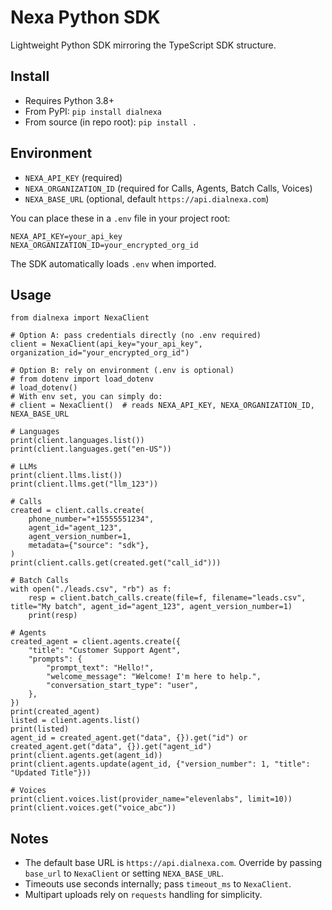 ﻿Nexa Python SDK
================

Lightweight Python SDK mirroring the TypeScript SDK structure.

Install
-------

- Requires Python 3.8+
- From PyPI: `pip install dialnexa`
- From source (in repo root): `pip install .`

Environment
-----------

- `NEXA_API_KEY` (required)
- `NEXA_ORGANIZATION_ID` (required for Calls, Agents, Batch Calls, Voices)
- `NEXA_BASE_URL` (optional, default `https://api.dialnexa.com`)

You can place these in a `.env` file in your project root:

```
NEXA_API_KEY=your_api_key
NEXA_ORGANIZATION_ID=your_encrypted_org_id
```

The SDK automatically loads `.env` when imported.

Usage
-----

```
from dialnexa import NexaClient

# Option A: pass credentials directly (no .env required)
client = NexaClient(api_key="your_api_key", organization_id="your_encrypted_org_id")

# Option B: rely on environment (.env is optional)
# from dotenv import load_dotenv
# load_dotenv()
# With env set, you can simply do:
# client = NexaClient()  # reads NEXA_API_KEY, NEXA_ORGANIZATION_ID, NEXA_BASE_URL

# Languages
print(client.languages.list())
print(client.languages.get("en-US"))

# LLMs
print(client.llms.list())
print(client.llms.get("llm_123"))

# Calls
created = client.calls.create(
    phone_number="+15555551234",
    agent_id="agent_123",
    agent_version_number=1,
    metadata={"source": "sdk"},
)
print(client.calls.get(created.get("call_id")))

# Batch Calls
with open("./leads.csv", "rb") as f:
    resp = client.batch_calls.create(file=f, filename="leads.csv", title="My batch", agent_id="agent_123", agent_version_number=1)
    print(resp)

# Agents
created_agent = client.agents.create({
    "title": "Customer Support Agent",
    "prompts": {
        "prompt_text": "Hello!",
        "welcome_message": "Welcome! I'm here to help.",
        "conversation_start_type": "user",
    },
})
print(created_agent)
listed = client.agents.list()
print(listed)
agent_id = created_agent.get("data", {}).get("id") or created_agent.get("data", {}).get("agent_id")
print(client.agents.get(agent_id))
print(client.agents.update(agent_id, {"version_number": 1, "title": "Updated Title"}))

# Voices
print(client.voices.list(provider_name="elevenlabs", limit=10))
print(client.voices.get("voice_abc"))
```

Notes
-----

- The default base URL is `https://api.dialnexa.com`. Override by passing `base_url` to `NexaClient` or setting `NEXA_BASE_URL`.
- Timeouts use seconds internally; pass `timeout_ms` to `NexaClient`.
- Multipart uploads rely on `requests` handling for simplicity.

